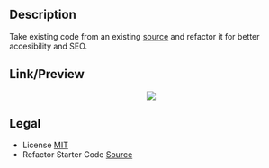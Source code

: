## Description
Take existing code from an existing [source](https://github.com/coding-boot-camp/urban-octo-telegram) and refactor it for better accesibility and SEO.

## Link/Preview

<p align="center">
  <a href="https://shindekokoro.github.io/module01-CodeRefactor/ "><img src="https://raw.githubusercontent.com/shindekokoro/module01-CodeRefactor/main/01-html-css-git-homework.png"></a>
</p>


## Legal
- License [MIT](LICENSE)
- Refactor Starter Code [Source](https://github.com/coding-boot-camp/urban-octo-telegram)
